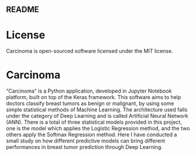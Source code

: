## README

# License
Carcinoma is open-sourced software licensed under the MIT license.

# Carcinoma
“Carcinoma” is a Python application, developed in Jupyter Notebook platform, built on top of the Keras framework.
This software aims to help doctors classify breast tumors as benign or malignant, by using some simple statistical methods of Machine Learning.
The architecture used falls under the category of Deep Learning and is called Artificial Neural Network (ANN).
There is a total of three statistical models provided in this project, one is the model which applies the
Logistic Regression method, and the two others apply the Softmax Regression method.
Here I have conducted a small study on how different predictive models can bring different performances
in breast tumor prediction through Deep Learning.